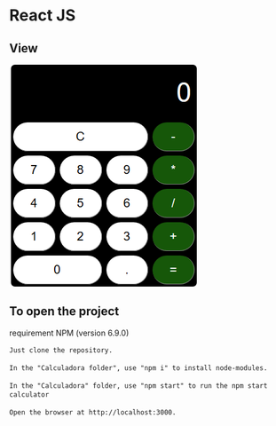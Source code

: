   # React JS
  
  ## View
  
  ![demo](https://github.com/CarlitoBraga/Calculadora-Simples/blob/master/demo.PNG)
  
  ## To open the project
  
   requirement NPM (version 6.9.0)
   
    Just clone the repository.

    In the "Calculadora folder", use "npm i" to install node-modules.

    In the "Calculadora" folder, use "npm start" to run the npm start calculator

    Open the browser at http://localhost:3000.
    
    
    
    
